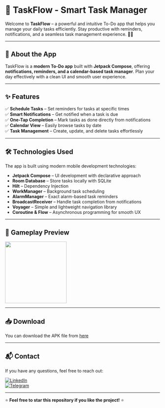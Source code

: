 # 📝 TaskFlow - Smart Task Manager

Welcome to **TaskFlow** – a powerful and intuitive To-Do app that helps you manage your daily tasks efficiently. Stay productive with reminders, notifications, and a seamless task management experience. 📅🔔

---

## 🔔 About the App
TaskFlow is a **modern To-Do app** built with **Jetpack Compose**, offering **notifications, reminders, and a calendar-based task manager**. Plan your day effectively with a clean UI and smooth user experience.

---

## ✨ Features
✅ **Schedule Tasks** – Set reminders for tasks at specific times  
✅ **Smart Notifications** – Get notified when a task is due  
✅ **One-Tap Completion** – Mark tasks as done directly from notifications  
✅ **Calendar View** – Easily browse tasks by date  
✅ **Task Management** – Create, update, and delete tasks effortlessly  

---

## 🛠 Technologies Used
The app is built using modern mobile development technologies:
- **Jetpack Compose** – UI development with declarative approach  
- **Room Database** – Store tasks locally with SQLite  
- **Hilt** – Dependency Injection  
- **WorkManager** – Background task scheduling  
- **AlarmManager** – Exact alarm-based task reminders  
- **BroadcastReceiver** – Handle task completion from notifications  
- **Voyager** – Simple and lightweight navigation library  
- **Coroutine & Flow** – Asynchronous programming for smooth UX  

---

## 🎥 Gameplay Preview
<img src="https://github.com/Khonsaid/Todo_Demo/blob/main/TaskFlow.gif" width="200">

---

## 📥 Download
You can download the APK file from [here](https://github.com/Khonsaid/Todo_Demo/raw/main/TaskFlow.apk)

---

## 📬 Contact
If you have any questions, feel free to reach out:

[![LinkedIn](https://img.shields.io/badge/LinkedIn-Profile-blue?style=for-the-badge&logo=linkedin)](https://www.linkedin.com/in/khonsaid)  
[![Telegram](https://img.shields.io/badge/Telegram-Message-blue?style=for-the-badge&logo=telegram)](https://t.me/xonsaid)

---

⭐ **Feel free to star this repository if you like the project!** ⭐
